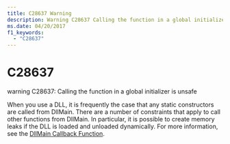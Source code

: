 ```yaml
---
title: C28637 Warning
description: Warning C28637 Calling the function in a global initializer is unsafe.
ms.date: 04/20/2017
f1_keywords: 
  - "C28637"
---
```


# C28637


warning C28637: Calling the function in a global initializer is unsafe

When you use a DLL, it is frequently the case that any static constructors are called from DllMain. There are a number of constraints that apply to call other functions from DllMain. In particular, it is possible to create memory leaks if the DLL is loaded and unloaded dynamically. For more information, see the [DllMain Callback Function](/windows/win32/dlls/dllmain).

 

